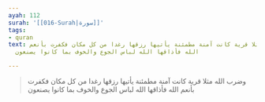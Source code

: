 ```yaml
---
ayah: 112
surah: '[[016-Surah|سورة]]'
tags:
- quran
text: وضرب الله مثلا قرية كانت آمنة مطمئنة يأتيها رزقها رغدا من كل مكان فكفرت بأنعم
  الله فأذاقها الله لباس الجوع والخوف بما كانوا يصنعون

---
```

> وضرب الله مثلا قرية كانت آمنة مطمئنة يأتيها رزقها رغدا من كل مكان فكفرت بأنعم الله فأذاقها الله لباس الجوع والخوف بما كانوا يصنعون
